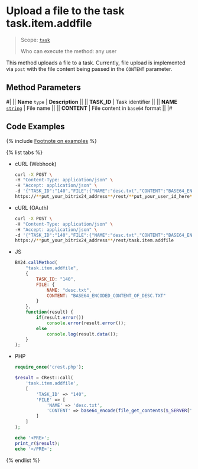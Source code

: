 # Upload a file to the task task.item.addfile

> Scope: [`task`](../../../scopes/permissions.md)
>
> Who can execute the method: any user

This method uploads a file to a task. Currently, file upload is implemented via `post` with the file content being passed in the `CONTENT` parameter.

## Method Parameters

#|
|| **Name**
`type` | **Description** ||
|| **TASK_ID** | Task identifier ||
|| **NAME**
[`string`](../../../data-types.md) | File name ||
|| **CONTENT** | File content in `base64` format ||
|#

## Code Examples

{% include [Footnote on examples](../../../../_includes/examples.md) %}

{% list tabs %}

- cURL (Webhook)

    ```bash
    curl -X POST \
    -H "Content-Type: application/json" \
    -H "Accept: application/json" \
    -d '{"TASK_ID":"140","FILE":{"NAME":"desc.txt","CONTENT":"BASE64_ENCODED_CONTENT_OF_DESC.TXT"}}' \
    https://**put_your_bitrix24_address**/rest/**put_your_user_id_here**/**put_your_webhook_here**/task.item.addfile
    ```

- cURL (OAuth)

    ```bash
    curl -X POST \
    -H "Content-Type: application/json" \
    -H "Accept: application/json" \
    -d '{"TASK_ID":"140","FILE":{"NAME":"desc.txt","CONTENT":"BASE64_ENCODED_CONTENT_OF_DESC.TXT"},"auth":"z3eamwwkpgl7u18kx14q1s4c0ffckqsn"}' \
    https://**put_your_bitrix24_address**/rest/task.item.addfile
    ```

- JS

    ```js
    BX24.callMethod(
        "task.item.addfile",
        {
            TASK_ID: "140",
            FILE: {
                NAME: "desc.txt",
                CONTENT: "BASE64_ENCODED_CONTENT_OF_DESC.TXT"
            }
        },
        function(result) {
            if(result.error())
                console.error(result.error());
            else
                console.log(result.data());
        }
    );
    ```

- PHP

    ```php
    require_once('crest.php');

    $result = CRest::call(
        'task.item.addfile',
        [
            'TASK_ID' => "140",
            'FILE' => [
                'NAME' => 'desc.txt',
                'CONTENT' => base64_encode(file_get_contents($_SERVER['DOCUMENT_ROOT'] .'/desc.txt'))
            ]
        ]
    );

    echo '<PRE>';
    print_r($result);
    echo '</PRE>';
    ```

{% endlist %}